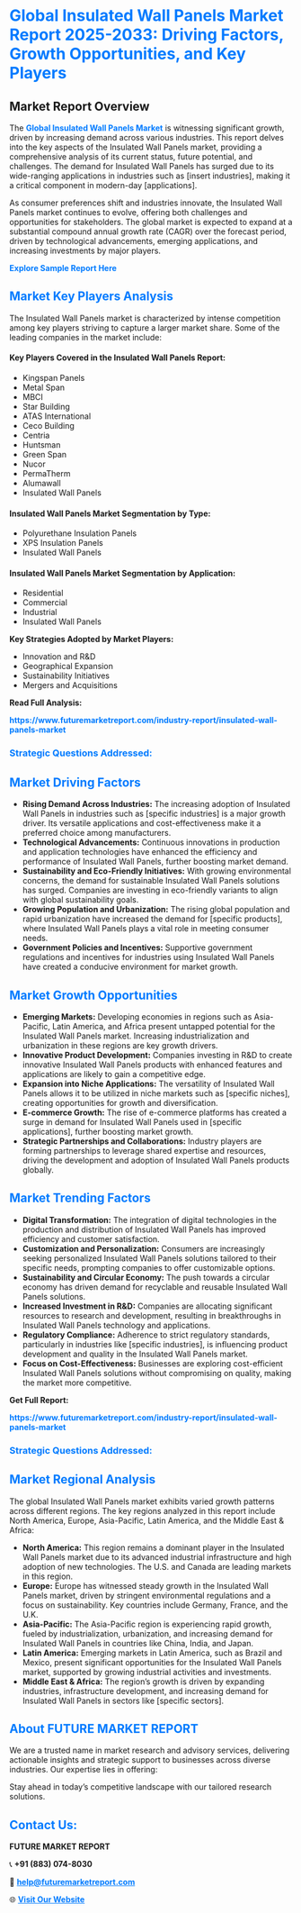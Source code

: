 <h1 style="color: #007BFF;">Global Insulated Wall Panels Market Report 2025-2033: Driving Factors, Growth Opportunities, and Key Players</h1>

<section id="overview">
<h2>Market Report Overview</h2>
<p>The <a href="https://www.futuremarketreport.com/industry-report/insulated-wall-panels-market" style="color: #007BFF; text-decoration: none;"><strong>Global Insulated Wall Panels Market</strong></a> is witnessing significant growth, driven by increasing demand across various industries. This report delves into the key aspects of the Insulated Wall Panels market, providing a comprehensive analysis of its current status, future potential, and challenges. The demand for Insulated Wall Panels has surged due to its wide-ranging applications in industries such as [insert industries], making it a critical component in modern-day [applications].</p>
<p>As consumer preferences shift and industries innovate, the Insulated Wall Panels market continues to evolve, offering both challenges and opportunities for stakeholders. The global market is expected to expand at a substantial compound annual growth rate (CAGR) over the forecast period, driven by technological advancements, emerging applications, and increasing investments by major players.</p>
</section>

<section id="overview">
<p><a href="https://www.futuremarketreport.com/request-sample/reportId=98632" style="color: #007BFF; text-decoration: none;"><strong>Explore Sample Report Here</strong></a></p>
</section>

<section id="key-players">
<h2 style="color: #007BFF;">Market Key Players Analysis</h2>
<p>The Insulated Wall Panels market is characterized by intense competition among key players striving to capture a larger market share. Some of the leading companies in the market include:</p>
<h4>Key Players Covered in the Insulated Wall Panels Report:</h4>
<ul><li>Kingspan Panels</li><li>Metal Span</li><li>MBCI</li><li>Star Building</li><li>ATAS International</li><li>Ceco Building</li><li>Centria</li><li>Huntsman</li><li>Green Span</li><li>Nucor</li><li>PermaTherm</li><li>Alumawall</li><li>Insulated Wall Panels</li></ul>
<h4>Insulated Wall Panels Market Segmentation by Type:</h4>
<ul><li>Polyurethane Insulation Panels</li><li>XPS Insulation Panels</li><li>Insulated Wall Panels</li></ul>

<h4>Insulated Wall Panels Market Segmentation by Application:</h4>
<ul><li>Residential</li><li>Commercial</li><li>Industrial</li><li>Insulated Wall Panels</li></ul>
<p><strong>Key Strategies Adopted by Market Players:</strong></p>
<ul>
<li>Innovation and R&D</li>
<li>Geographical Expansion</li>
<li>Sustainability Initiatives</li>
<li>Mergers and Acquisitions</li>
</ul>
</section>

<section>
<p><strong>Read Full Analysis: </strong></p><a href="https://www.futuremarketreport.com/industry-report/insulated-wall-panels-market" style="color: #007BFF; text-decoration: none;"><strong>https://www.futuremarketreport.com/industry-report/insulated-wall-panels-market</strong></a>
<h3 style="color: #007BFF;">Strategic Questions Addressed:</h3>
</section>

<section id="driving-factors">
<h2 style="color: #007BFF;">Market Driving Factors</h2>
<ul>
<li><strong>Rising Demand Across Industries:</strong> The increasing adoption of Insulated Wall Panels in industries such as [specific industries] is a major growth driver. Its versatile applications and cost-effectiveness make it a preferred choice among manufacturers.</li>
<li><strong>Technological Advancements:</strong> Continuous innovations in production and application technologies have enhanced the efficiency and performance of Insulated Wall Panels, further boosting market demand.</li>
<li><strong>Sustainability and Eco-Friendly Initiatives:</strong> With growing environmental concerns, the demand for sustainable Insulated Wall Panels solutions has surged. Companies are investing in eco-friendly variants to align with global sustainability goals.</li>
<li><strong>Growing Population and Urbanization:</strong> The rising global population and rapid urbanization have increased the demand for [specific products], where Insulated Wall Panels plays a vital role in meeting consumer needs.</li>
<li><strong>Government Policies and Incentives:</strong> Supportive government regulations and incentives for industries using Insulated Wall Panels have created a conducive environment for market growth.</li>
</ul>
</section>

<section id="growth-opportunities">
<h2 style="color: #007BFF;">Market Growth Opportunities</h2>
<ul>
<li><strong>Emerging Markets:</strong> Developing economies in regions such as Asia-Pacific, Latin America, and Africa present untapped potential for the Insulated Wall Panels market. Increasing industrialization and urbanization in these regions are key growth drivers.</li>
<li><strong>Innovative Product Development:</strong> Companies investing in R&D to create innovative Insulated Wall Panels products with enhanced features and applications are likely to gain a competitive edge.</li>
<li><strong>Expansion into Niche Applications:</strong> The versatility of Insulated Wall Panels allows it to be utilized in niche markets such as [specific niches], creating opportunities for growth and diversification.</li>
<li><strong>E-commerce Growth:</strong> The rise of e-commerce platforms has created a surge in demand for Insulated Wall Panels used in [specific applications], further boosting market growth.</li>
<li><strong>Strategic Partnerships and Collaborations:</strong> Industry players are forming partnerships to leverage shared expertise and resources, driving the development and adoption of Insulated Wall Panels products globally.</li>
</ul>
</section>

<section id="trending-factors">
<h2 style="color: #007BFF;">Market Trending Factors</h2>
<ul>
<li><strong>Digital Transformation:</strong> The integration of digital technologies in the production and distribution of Insulated Wall Panels has improved efficiency and customer satisfaction.</li>
<li><strong>Customization and Personalization:</strong> Consumers are increasingly seeking personalized Insulated Wall Panels solutions tailored to their specific needs, prompting companies to offer customizable options.</li>
<li><strong>Sustainability and Circular Economy:</strong> The push towards a circular economy has driven demand for recyclable and reusable Insulated Wall Panels solutions.</li>
<li><strong>Increased Investment in R&D:</strong> Companies are allocating significant resources to research and development, resulting in breakthroughs in Insulated Wall Panels technology and applications.</li>
<li><strong>Regulatory Compliance:</strong> Adherence to strict regulatory standards, particularly in industries like [specific industries], is influencing product development and quality in the Insulated Wall Panels market.</li>
<li><strong>Focus on Cost-Effectiveness:</strong> Businesses are exploring cost-efficient Insulated Wall Panels solutions without compromising on quality, making the market more competitive.</li>
</ul>
</section>

<section>
<p><strong>Get Full Report: </strong></p><a href="https://www.futuremarketreport.com/industry-report/insulated-wall-panels-market" style="color: #007BFF; text-decoration: none;"><strong>https://www.futuremarketreport.com/industry-report/insulated-wall-panels-market</strong></a>
<h3 style="color: #007BFF;">Strategic Questions Addressed:</h3>
</section>


<section id="regional-analysis">
<h2 style="color: #007BFF;">Market Regional Analysis</h2>
<p>The global Insulated Wall Panels market exhibits varied growth patterns across different regions. The key regions analyzed in this report include North America, Europe, Asia-Pacific, Latin America, and the Middle East & Africa:</p>
<ul>
<li><strong>North America:</strong> This region remains a dominant player in the Insulated Wall Panels market due to its advanced industrial infrastructure and high adoption of new technologies. The U.S. and Canada are leading markets in this region.</li>
<li><strong>Europe:</strong> Europe has witnessed steady growth in the Insulated Wall Panels market, driven by stringent environmental regulations and a focus on sustainability. Key countries include Germany, France, and the U.K.</li>
<li><strong>Asia-Pacific:</strong> The Asia-Pacific region is experiencing rapid growth, fueled by industrialization, urbanization, and increasing demand for Insulated Wall Panels in countries like China, India, and Japan.</li>
<li><strong>Latin America:</strong> Emerging markets in Latin America, such as Brazil and Mexico, present significant opportunities for the Insulated Wall Panels market, supported by growing industrial activities and investments.</li>
<li><strong>Middle East & Africa:</strong> The region’s growth is driven by expanding industries, infrastructure development, and increasing demand for Insulated Wall Panels in sectors like [specific sectors].</li>
</ul>
</section>

<footer>
<h2 style="color: #007BFF;">About FUTURE MARKET REPORT</h2>
<p>We are a trusted name in market research and advisory services, delivering actionable insights and strategic support to businesses across diverse industries. Our expertise lies in offering:</p>

<p>Stay ahead in today’s competitive landscape with our tailored research solutions.</p>

<h2 style="color: #007BFF;">Contact Us:</h2>
<p><strong>FUTURE MARKET REPORT</strong></p>
<p>📞 <strong>+91 (883) 074-8030</strong></p>
<p>📧 <strong><a href="mailto:help@futuremarketreport.com" style="color: #007BFF;">help@futuremarketreport.com</a></strong></p>
<p>🌐 <strong><a href="https://www.futuremarketreport.com/" style="color: #007BFF;">Visit Our Website</a></strong></p>
</footer>